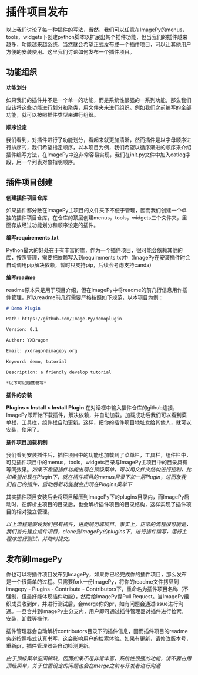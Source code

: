 # 插件项目发布

以上我们讨论了每一种插件的写法，当然，我们可以任意在ImagePy的menus，tools，widgets下创建python脚本以扩展出某个插件功能，但当我们的插件越来越多，功能越来越系统，当然就会希望正式发布成一个插件项目，可以让其他用户方便的安装使用。这里我们讨论如何发布一个插件项目。



## 功能组织

**功能划分**

如果我们的插件并不是一个单一的功能，而是系统性很强的一系列功能，那么我们应该将这些功能进行划分和聚类，用文件夹来进行组织。例如我们之前编写的全部功能，就可以按照插件类型来进行组织。

**顺序设定**

我们看到，对插件进行了功能划分，看起来就更加清晰，然而插件是以字母顺序进行排序的，我们希望指定顺序，以本项目为例，我们希望以循序渐进的顺序来介绍插件编写方法，在ImagePy中这非常容易实现，我们在init.py文件中加入catlog字段，用一个列表对象指明顺序。



## 插件项目创建

**创建插件项目仓库**

如果插件都分散在ImagePy主项目的文件夹下不便于管理，因而我们创建一个单独的插件项目仓库，在仓库的顶层创建menus，tools，widgets三个文件夹，里面存放经过功能划分和顺序设定的插件。



**编写requirements.txt**

Python最大的好处在于有丰富的库，作为一个插件项目，很可能会依赖其他的库，按照管理，需要把依赖写入到requirements.txt中（ImagePy在安装插件时会自动调用pip解决依赖，暂时只支持pip，后续会考虑支持canda）



**编写readme**

readme原本只是用于项目介绍，但在ImagePy中将readme的前几行信息用作插件管理，所以readme前几行需要严格按照如下规范，以本项目为例：

```markdown
# Demo Plugin

Path: https://github.com/Image-Py/demoplugin

Version: 0.1

Author: YXDragon

Email: yxdragon@imagepy.org

Keyword: demo, tutorial

Description: a friendly develop tutorial

*以下可以随意书写*

```



**插件的安装**

**Plugins > Install > Install Plugin** 在对话框中输入插件仓库的github连接，ImagePy即开始下载插件，解决依赖，并自动加载。加载成功后我们可以看到菜单栏，工具栏，组件栏自动更新。这样，把你的插件项目地址发给其他人，就可以安装，使用了。



**插件项目加载机制**

我们看到安装插件后，插件项目中的功能也加载到了菜单栏，工具栏，组件栏中，可见插件项目中的menus，tools，widgets目录与ImagePy主项目中的目录具有等同效果。*如果不希望插件功能出现在顶级菜单，可以用文件夹结构进行控制，比如希望出现在Plugin下，就在插件项目的menus目录下加一层Plugin，进而放我们自己的插件，启动后新功能就会出现在Plugins菜单下*



其实插件项目安装后会将项目解压到ImagePy下的plugins目录内，而ImagePy启动时，在解析主项目的目录后，也会解析插件项目的目录结构，这样实现了插件项目的相对独立管理。



*以上流程是假设我们已有插件，进而规范成项目。事实上，正常的流程很可能是，我们首先建立插件项目，clone到ImagePy的plugins下，进行插件编写，运行主程序进行测试，并随时提交。*



## 发布到ImagePy

你也可以将插件项目发布到ImagePy，如果你已经完成你的插件项目，那么发布是一个很简单的过程。只需要fork一份ImagePy，将你的readme文件拷贝到imagepy - Plugins - Contribute - Contributors下，重命名为插件项目名称（不强制，但最好能体现插件功能），然后给ImagePy提Pull Request。当ImagePy组织成员收到pr，并进行测试后，会merge你的pr，如有问题会通过issue进行沟通。一旦合并到ImagePy主分支内，用户即可通过插件管理器对插件进行检索，安装，卸载等操作。



插件管理器会自动解析contributors目录下的插件信息，因而插件项目的readme务必按照格式认真书写，这会影响用户的检索体验。如果有更新，请修改版本号，重新pr，插件管理器会自动检测更新。



*由于顶级菜单空间稀缺，因而如果不是非常丰富，系统性很强的功能，请不要占用顶级菜单，关于位置设定的问题也会在merge之前与开发者进行沟通*